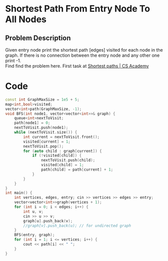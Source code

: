 # Shortest Path From Entry Node To All Nodes
## Problem Description
Given entry node print the shortest path [edges] visited for each node in the graph. If there is no connection between the entry node and any other one print -1.<br>
Find find the problem here. First task at [Shortest paths | CS Academy](https://csacademy.com/lesson/breadth_first_search)


# Code
```cpp
const int GraphMaxSize = 1e5 + 5;
map<int,bool>visited;
vector<int>path(GraphMaxSize, -1);
void BFS(int node1, vector<vector<int>>& graph) {
    queue<int>nextToVisit;
    path[node1] = 0;
    nextToVisit.push(node1);
    while (nextToVisit.size()) {
        int current = nextToVisit.front();
        visited[current] = 1;
        nextToVisit.pop();
        for (auto child : graph[current]) {
            if (!visited[child]) {
                nextToVisit.push(child);
                visited[child] = 1;
                path[child] = path[current] + 1;
            }
        }
    }
}
int main() {
    int vertices, edges, entry; cin >> vertices >> edges >> entry;
    vector<vector<int>>graph(vertices + 1);
    for (int i = 0; i < edges; i++) {
        int u, v;
        cin >> u >> v;
        graph[u].push_back(v);
        //graph[v].push_back(u); // for undirected graph
    }
    BFS(entry, graph);
    for (int i = 1; i <= vertices; i++) {
        cout << path[i] << " ";
    }
}
```
 
